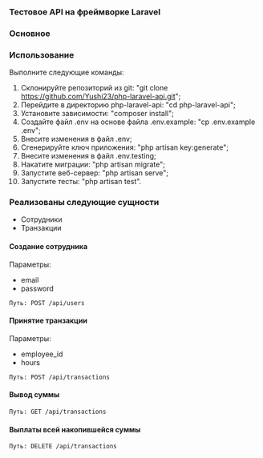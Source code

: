 ### Тестовое API на фреймворке Laravel

### Основное

### Использование
Выполните следующие команды:
1. Склонируйте репозиторий из git: "git clone https://github.com/Yushi23/php-laravel-api.git";
2. Перейдите в директорию php-laravel-api: "cd php-laravel-api";
3. Установите зависимости: "composer install";
4. Создайте файл .env на основе файла .env.example: "cp .env.example .env";
5. Внесите изменения в файл .env;
6. Сгенерируйте ключ приложения: "php artisan key:generate";
7. Внесите изменения в файл .env.testing;
8. Накатите миграции: "php artisan migrate";
9. Запустите веб-сервер: "php artisan serve";
10. Запустите тесты: "php artisan test".

### Реализованы следующие сущности
- Сотрудники
- Транзакции

#### Создание сотрудника

Параметры:

- email
- password

`Путь: POST /api/users`

#### Принятие транзакции

Параметры:

- employee_id
- hours

`Путь: POST /api/transactions`

#### Вывод суммы

`Путь: GET /api/transactions`

#### Выплаты всей накопившейся суммы

`Путь: DELETE /api/transactions`
